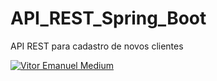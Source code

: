 # API_REST_Spring_Boot
API REST para cadastro de novos clientes

[![Vitor Emanuel Medium](https://github-readme-medium.vercel.app/?username=vitoremanueldev&&limit=2)](https://vitoremanueldev.medium.com/api-rest-com-spring-boot-2-spring-framework-hibernate-jpa-maven-e-postgresql-b81b5c7952a7)
